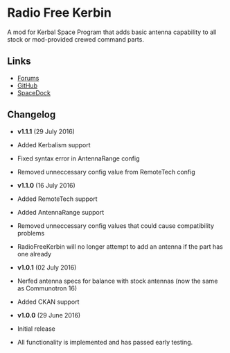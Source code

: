# Radio Free Kerbin
A mod for Kerbal Space Program that adds basic antenna capability to all stock or mod-provided crewed command parts.

## Links

- [Forums](http://forum.kerbalspaceprogram.com/index.php?/topic/142941-113-mm-radio-free-kerbin-v101-01-jul-2016-data-transmission-for-crewed-command-parts/)
- [GitHub](https://github.com/benjwgarner/RadioFreeKerbin)
- [SpaceDock](http://spacedock.info/mod/818/Radio%20Free%20Kerbin)

## Changelog

- **v1.1.1** (29 July 2016)
 - Added Kerbalism support
 - Fixed syntax error in AntennaRange config
 - Removed unneccessary config value from RemoteTech config

- **v1.1.0** (16 July 2016)
 - Added RemoteTech support
 - Added AntennaRange support
 - Removed unneccessary config values that could cause compatibility problems
 - RadioFreeKerbin will no longer attempt to add an antenna if the part has one already

- **v1.0.1** (02 July 2016)
 - Nerfed antenna specs for balance with stock antennas (now the same as Communotron 16)
 - Added CKAN support

- **v1.0.0** (29 June 2016)
 - Initial release
 - All functionality is implemented and has passed early testing.
 